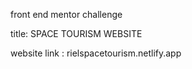 front end mentor challenge

title: SPACE TOURISM WEBSITE

website link : rielspacetourism.netlify.app
